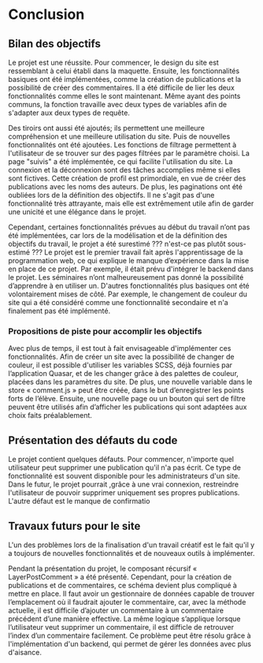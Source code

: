 
# Conclusion 



## Bilan des objectifs

Le projet est une réussite. 
Pour commencer, le design du site est ressemblant à celui établi dans la maquette. 
Ensuite, les fonctionnalités basiques ont été implémentées, comme la création de publications et la possibilité de créer des commentaires. 
Il a été difficile de lier les deux fonctionnalités comme elles le sont maintenant. 
Même ayant des points communs, la fonction travaille avec deux types de variables afin de s'adapter aux deux types de requête. 

Des tiroirs ont aussi été ajoutés; ils permettent une meilleure compréhension et une meilleure utilisation du site. 
Puis de nouvelles fonctionnalités ont été ajoutées. 
Les fonctions de filtrage permettent à l'utilisateur de se trouver sur des pages filtrées par le paramètre choisi. 
La page "suivis" a été implémentée, ce qui facilite l'utilisation du site. 
La connexion et la déconnexion sont des tâches accomplies même si elles sont fictives. 
Cette création de profil est primordiale, en vue de créer des publications avec les noms des auteurs. 
De plus, les paginations ont été oubliées lors de la définition des objectifs. 
Il ne s'agit pas d'une fonctionnalité très attrayante, mais elle est extrêmement utile afin de garder une unicité et une élégance dans le projet. 

Cependant, certaines fonctionnalités prévues au début du travail n’ont pas été implémentées, car lors de la modélisation et de la définition des objectifs du travail, le projet a été surestimé ??? n'est-ce pas plutôt sous-estimé ???
Le projet est le premier travail fait après l'apprentissage de la programmation web, ce qui explique le manque d’expérience dans la mise en place de ce projet. 
Par exemple, il était prévu d'intégrer le backend dans le projet. 
Les séminaires n’ont malheureusement pas donné la possibilité d’apprendre à en utiliser un. 
D'autres fonctionnalités plus basiques ont été volontairement mises de côté. 
Par exemple, le changement de couleur du site qui a été considéré comme une fonctionnalité secondaire et n'a finalement pas été implémenté.

### Propositions de piste pour accomplir les objectifs  

Avec plus de temps, il est tout à fait envisageable d'implémenter ces fonctionnalités. 
Afin de créer un site avec la possibilité de changer de couleur, il est possible d'utiliser les variables SCSS, déjà fournies par l’application Quasar, et de les changer grâce à des palettes de couleur, placées dans les paramètres du site. 
De plus, une nouvelle variable dans le store « comment.js » peut être créée, dans le but d’enregistrer les points forts de l’élève. 
Ensuite, une nouvelle page ou un bouton qui sert de filtre peuvent être utilisés afin d’afficher les publications qui sont adaptées aux choix faits préalablement.

## Présentation des défauts du code  

Le projet contient quelques défauts. Pour commencer, n'importe quel utilisateur peut supprimer une publication qu'il n'a pas écrit. Ce type de fonctionnalité est souvent disponible pour les administrateurs d'un site. Dans le futur, le projet pourrait ,grâce à une vrai connexion, restreindre l'utilisateur de pouvoir supprimer uniquement ses propres publications. L'autre défaut est le manque de confirmatio

## Travaux futurs pour le site

L'un des problèmes lors de la finalisation d'un travail créatif est le fait qu'il y a toujours de nouvelles fonctionnalités et de nouveaux outils à implémenter. 

Pendant la présentation du projet, le composant récursif « LayerPostComment » a été présenté. 
Cependant, pour la création de publications et de commentaires, ce schéma devient plus compliqué à mettre en place. 
Il faut avoir un gestionnaire de données capable de trouver l’emplacement où il faudrait ajouter le commentaire, car, avec la méthode actuelle, il est difficile d’ajouter un commentaire à un commentaire précédent d’une manière effective. 
La même logique s’applique lorsque l’utilisateur veut supprimer un commentaire, il est difficle de retrouver l’index d’un commentaire facilement. 
Ce problème peut être résolu grâce à l'implémentation d'un backend, qui permet de gérer les données avec plus d'aisance.

